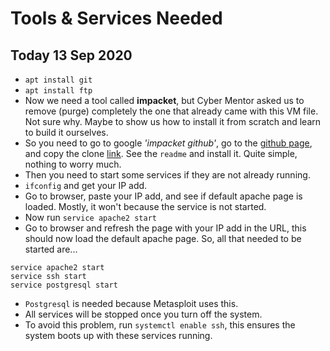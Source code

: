 # Tools & Services Needed

## Today 13 Sep 2020

- `apt install git`
- `apt install ftp`
- Now we need a tool called **impacket**, but Cyber Mentor asked us to remove (purge) completely the one that already came with this VM file. Not sure why. Maybe to show us how to install it from scratch and learn to build it ourselves.
- So you need to go to google *'impacket github'*, go to the [github page](https://github.com/SecureAuthCorp/impacket), and copy the clone [link](https://github.com/SecureAuthCorp/impacket.git). See the `readme` and install it. Quite simple, nothing to worry much.
- Then you need to start some services if they are not already running.
- `ifconfig` and get your IP add.
- Go to browser, paste your IP add, and see if default apache page is loaded. Mostly, it won't because the service is not started.
- Now run `service apache2 start`
- Go to browser and refresh the page with your IP add in the URL, this should now load the default apache page. So, all that needed to be started are...
```
service apache2 start
service ssh start
service postgresql start
```
- `Postgresql` is needed because Metasploit uses this.
- All services will be stopped once you turn off the system.
- To avoid this problem, run `systemctl enable ssh`, this ensures the system boots up with these services running.
